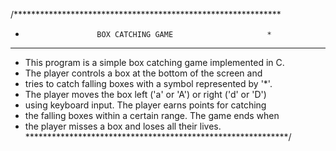 /*************************************************************
 *                     BOX CATCHING GAME                     *
 *************************************************************
 * This program is a simple box catching game implemented in C.
 * The player controls a box at the bottom of the screen and
 * tries to catch falling boxes with a symbol represented by '*'.
 * The player moves the box left ('a' or 'A') or right ('d' or 'D')
 * using keyboard input. The player earns points for catching
 * the falling boxes within a certain range. The game ends when
 * the player misses a box and loses all their lives.
 ************************************************************/
